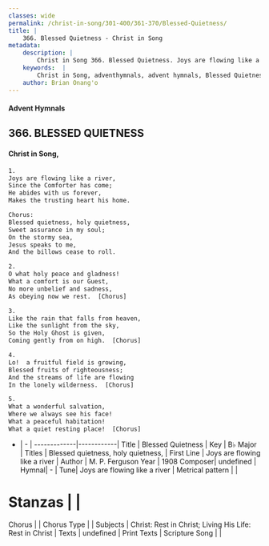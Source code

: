 ```yaml
---
classes: wide
permalink: /christ-in-song/301-400/361-370/Blessed-Quietness/
title: |
    366. Blessed Quietness - Christ in Song
metadata:
    description: |
        Christ in Song 366. Blessed Quietness. Joys are flowing like a river, Since the Comforter has come; He abides with us forever, Makes the trusting heart his home. Chorus: Blessed quietness, holy quietness,  Sweet assurance in my soul; On the stormy sea, Jesus speaks to me, And the billows cease to roll.
    keywords:  |
        Christ in Song, adventhymnals, advent hymnals, Blessed Quietness, Joys are flowing like a river. Blessed quietness, holy quietness, 
    author: Brian Onang'o
---
```


#### Advent Hymnals
## 366. BLESSED QUIETNESS
####  Christ in Song,

```txt
1.
Joys are flowing like a river,
Since the Comforter has come;
He abides with us forever,
Makes the trusting heart his home.

Chorus:
Blessed quietness, holy quietness, 
Sweet assurance in my soul;
On the stormy sea,
Jesus speaks to me,
And the billows cease to roll.

2.
O what holy peace and gladness!
What a comfort is our Guest,
No more unbelief and sadness,
As obeying now we rest.  [Chorus]

3.
Like the rain that falls from heaven,
Like the sunlight from the sky,
So the Holy Ghost is given,
Coming gently from on high.  [Chorus]

4.
Lo!  a fruitful field is growing,
Blessed fruits of righteousness;
And the streams of life are flowing
In the lonely wilderness.  [Chorus]

5.
What a wonderful salvation,
Where we always see his face!
What a peaceful habitation!
What a quiet resting place!  [Chorus]


```

- |   -  |
-------------|------------|
Title | Blessed Quietness |
Key | B♭ Major |
Titles | Blessed quietness, holy quietness,  |
First Line | Joys are flowing like a river |
Author | M. P. Ferguson
Year | 1908
Composer| undefined |
Hymnal|  - |
Tune| Joys are flowing like a river |
Metrical pattern | |
# Stanzas |  |
Chorus |  |
Chorus Type |  |
Subjects | Christ: Rest in Christ; Living His Life: Rest in Christ |
Texts | undefined |
Print Texts | 
Scripture Song |  |
    
